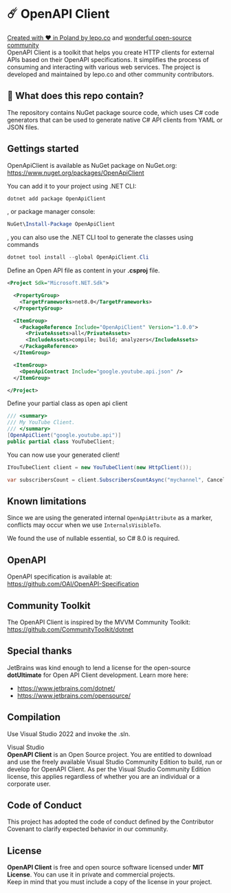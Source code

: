 # ☄️ OpenAPI Client

[Created with ❤ in Poland by lepo.co](https://lepo.co/) and [wonderful open-source community](https://github.com/lepoco/openapi.client/graphs/contributors)  
OpenAPI Client is a toolkit that helps you create HTTP clients for external APIs based on their OpenAPI specifications. It simplifies the process of consuming and interacting with various web services. The project is developed and maintained by lepo.co and other community contributors.

## 👀 What does this repo contain?

The repository contains NuGet package source code, which uses C# code generators that can be used to generate native C# API clients from YAML or JSON files.

## Gettings started

OpenApiClient is available as NuGet package on NuGet.org:  
<https://www.nuget.org/packages/OpenApiClient>

You can add it to your project using .NET CLI:

```powershell
dotnet add package OpenApiClient
```

, or package manager console:

```powershell
NuGet\Install-Package OpenApiClient
```

, you can also use the .NET CLI tool to generate the classes using commands

```powershell
dotnet tool install --global OpenApiClient.Cli
```

Define an Open API file as content in your **.csproj** file.

```xml
<Project Sdk="Microsoft.NET.Sdk">

  <PropertyGroup>
    <TargetFrameworks>net8.0</TargetFrameworks>
  </PropertyGroup>

  <ItemGroup>
    <PackageReference Include="OpenApiClient" Version="1.0.0">
      <PrivateAssets>all</PrivateAssets>
      <IncludeAssets>compile; build; analyzers</IncludeAssets>
    </PackageReference>
  </ItemGroup>

  <ItemGroup>
    <OpenApiContract Include="google.youtube.api.json" />
  </ItemGroup>

</Project>
```

Define your partial class as open api client

```csharp
/// <summary>
/// My YouTube Client.
/// </summary>
[OpenApiClient("google.youtube.api")]
public partial class YouTubeClient;
```

You can now use your generated client!

```csharp
IYouTubeClient client = new YouTubeClient(new HttpClient());

var subscribersCount = client.SubscribersCountAsync("mychannel", CancellationToken.None);
```

## Known limitations

Since we are using the generated internal `OpenApiAttribute` as a marker, conflicts may occur when we use `InternalsVisibleTo`.

We found the use of nullable essential, so C# 8.0 is required.

## OpenAPI

OpenAPI specification is available at:  
<https://github.com/OAI/OpenAPI-Specification>

## Community Toolkit

The OpenAPI Client is inspired by the MVVM Community Toolkit:  
<https://github.com/CommunityToolkit/dotnet>

## Special thanks

JetBrains was kind enough to lend a license for the open-source **dotUltimate** for Open API Client development. Learn more here:

- https://www.jetbrains.com/dotnet/
- https://www.jetbrains.com/opensource/

## Compilation

Use Visual Studio 2022 and invoke the .sln.

Visual Studio  
**OpenAPI Client** is an Open Source project. You are entitled to download and use the freely available Visual Studio Community Edition to build, run or develop for OpenAPI Client. As per the Visual Studio Community Edition license, this applies regardless of whether you are an individual or a corporate user.

## Code of Conduct

This project has adopted the code of conduct defined by the Contributor Covenant to clarify expected behavior in our community.

## License

**OpenAPI Client** is free and open source software licensed under **MIT License**. You can use it in private and commercial projects.  
Keep in mind that you must include a copy of the license in your project.
